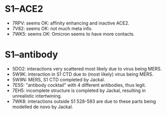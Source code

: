 S1–ACE2
=======

* 7RPV: seems OK: affinity enhancing and inactive ACE2.
* 7V82: seems OK: not much meta info.
* 7WK5: seems OK: Omicron seems to have more contacts.

S1–antibody
===========

* 5DO2: interactions very scattered most likely due to virus being MERS.
* 5W9K: interaction in S1 CTD due to (most likely) virus being MERS.
* 5W9N: MERS, S1 CTD completed by Jackal.
* 7E5S: "antibody cocktail" with 4 different antibodies, thus legit.
* 7EH5: incomplete structure is completed by Jackal, resulting in unrealistic intertwining.
* 7WK8: interactions outside S1 528-593 are due to these parts being modelled de novo by Jackal.
